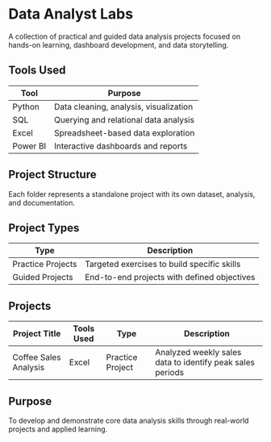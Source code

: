 # Data Analyst Labs

A collection of practical and guided data analysis projects focused on hands-on learning, dashboard development, and data storytelling.


## Tools Used

| Tool      | Purpose                                |
|-----------|----------------------------------------|
| Python    | Data cleaning, analysis, visualization |
| SQL       | Querying and relational data analysis  |
| Excel     | Spreadsheet-based data exploration     |
| Power BI  | Interactive dashboards and reports     |


## Project Structure
Each folder represents a standalone project with its own dataset, analysis, and documentation.


## Project Types

| Type              | Description                                  |
|-------------------|----------------------------------------------|
| Practice Projects | Targeted exercises to build specific skills  |
| Guided Projects   | End-to-end projects with defined objectives  |


## Projects

| Project Title                | Tools Used         | Type             | Description                                                  |
|------------------------------|--------------------|------------------|--------------------------------------------------------------|
| Coffee Sales Analysis        | Excel              | Practice Project | Analyzed weekly sales data to identify peak sales periods    |



## Purpose
To develop and demonstrate core data analysis skills through real-world projects and applied learning.
